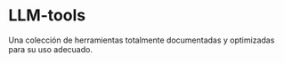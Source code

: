# LLM-tools
Una colección de herramientas totalmente documentadas y optimizadas para su uso adecuado.
